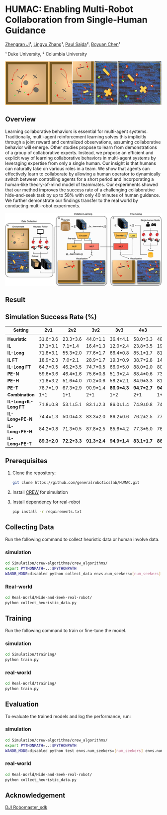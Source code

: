 # HUMAC: Enabling Multi-Robot Collaboration from Single-Human Guidance
[Zhengran Ji](https://jzr01.github.io/)¹, [Lingyu Zhang](https://lingyu98.github.io/)¹, [Paul Sajda](https://liinc.bme.columbia.edu/people/paul-sajda)², [Boyuan Chen](http://boyuanchen.com/)¹

¹ Duke University, ² Columbia University

![Multi-Agent/Robot Collaboration](images/Teaser.jpeg)


## Overview
Learning collaborative behaviors is essential for multi-agent systems. Traditionally, multi-agent reinforcement learning solves this implicitly through a joint reward and centralized observations, assuming collaborative behavior will emerge. Other studies propose to learn from demonstrations of a group of collaborative experts. Instead, we propose an efficient and explicit way of learning collaborative behaviors in multi-agent systems by leveraging expertise from only a single human. Our insight is that humans can naturally take on various roles in a team. We show that agents can effectively learn to collaborate by allowing a human operator to dynamically switch between controlling agents for a short period and incorporating a human-like theory-of-mind model of teammates. Our experiments showed that our method improves the success rate of a challenging collaborative hide-and-seek task by up to 58% with only 40 minutes of human guidance. We further demonstrate our findings transfer to the real world by conducting multi-robot experiments.

![Method](images/Mainfig.jpeg)

## Result
## Simulation Success Rate (%)

| Setting                     | 2v1          | 2v2          | 3v2          | 3v3          | 4v3          | 4v4          |
|-----------------------------|--------------|--------------|--------------|--------------|--------------|--------------|
|                             |              |              |              |              |              |              |
| **Heuristic**               | 31.6±3.6     | 23.3±3.6     | 44.0±1.1     | 36.4±4.1     | 58.0±3.3     | 48.7±1.4     |
| **IL**                      | 17.1±3.1     | 7.1±1.4      | 16.4±1.3     | 12.0±2.4     | 23.8±3.5     | 19.1±3.0     |
| **IL-Long**                 | 71.8±3.1     | 55.3±2.0     | 77.6±1.7     | 66.4±0.8     | 85.1±1.7     | 81.3±3.8     |
| **IL FT**                   | 18.9±2.3     | 7.0±2.1      | 28.9±1.7     | 19.3±0.9     | 38.7±2.8     | 14.4±1.7     |
| **IL-Long FT**              | 64.7±0.5     | 46.2±3.5     | 74.7±0.5     | 66.0±5.0     | 88.0±2.0     | 80.7±1.4     |
| **PE-N**                    | 59.6±3.6     | 46.4±1.6     | 75.6±0.8     | 51.3±2.4     | 88.4±0.6     | 73.6±2.1     |
| **PE-H**                    | 71.8±3.2     | 51.6±4.0     | 70.2±0.6     | 58.2±2.1     | 84.9±3.3     | 81.6±3.6     |
| **PE-T**                    | 78.7±1.9     | 67.3±2.9     | 90.9±1.4     | **86.0±4.3** | **94.7±2.7** | **94.2±1.4** |
| **Combination**             | 1+1          | 1+1          | 2+1          | 1+2          | 2+1          | 1+2          |
| **IL-Long+IL-Long FT**      | 71.8±0.8     | 53.1±5.1     | 83.1±2.3     | 86.0±1.4     | 74.9±0.8     | 74.7±2.0     |
| **IL-Long+PE-N**            | 74.4±1.3     | 50.0±4.3     | 83.3±2.0     | 86.2±0.6     | 76.2±2.5     | 77.3±2.4     |
| **IL-Long+PE-H**            | 84.2±0.8     | 71.3±0.5     | 87.8±2.5     | 85.6±4.2     | 77.3±5.0     | 76.0±1.9     |
| **IL-Long+PE-T**            | **89.3±2.0** | **72.2±3.3** | **91.3±2.4** | **94.9±1.4** | **83.1±1.7** | **86.2±0.6** |


## Prerequisites

1. Clone the repository:

    ```bash
    git clone https://github.com/generalroboticslab/HUMAC.git
    ```
2. Install [CREW](https://github.com/generalroboticslab/CREW) for simulation

3. Install dependency for real-robot

   ```bash
   pip install -r requirements.txt
   ```
    
## Collecting Data

Run the following command to collect heuristic data or human involve data.

### simulation
```bash
cd Simulation/crew-algorithms/crew_algorithms/
export PYTHONPATH=..:$PYTHONPATH
WANDB_MODE=disabled python collect_data envs.num_seekers=[num_seekers] envs.num_hiders=[num_hiders] envs.start_seed=[starting_seed] envs.num_games=[num_games]
```

### Real-world
```bash
cd Real-World/Hide-and-Seek-real-robot/
python collect_heuristic_data.py
```

## Training
Run the following command to train or fine-tune the model.

### simulation
```bash
cd Simulation/training/
python train.py
```

### real-world
```bash
cd Real-World/training/
python train.py 
```

## Evaluation

To evaluate the trained models and log the performance, run:

### simulation
```bash
cd Simulation/crew-algorithms/crew_algorithms/
export PYTHONPATH=..:$PYTHONPATH
WANDB_MODE=disabled python test envs.num_seekers=[num_seekers] envs.num_hiders=[num_hiders] envs.start_seed=[starting_seed] envs.num_games=[num_games]
```

### real-world

```bash
cd Real-World/Hide-and-Seek-real-robot/
python collect_heuristic_data.py
```

## Acknowledgement
[DJI Robomaster_sdk](https://github.com/dji-sdk/RoboMaster-SDK)
